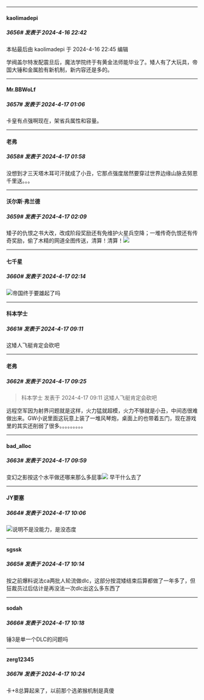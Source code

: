 ﻿
*****

####  kaolimadepi  
##### 3656#       发表于 2024-4-16 22:42

 本帖最后由 kaolimadepi 于 2024-4-16 22:45 编辑 

学阀盖尔特发配震旦后，魔法学院终于有黄金法师能毕业了。矮人有了大玩具，帝国大锤和金属脸有新机制，新内容还是多的。


*****

####  Mr.BBWoLf  
##### 3657#       发表于 2024-4-17 01:06

卡皇有点强啊现在，架省兵属性和容量。


*****

####  老弗  
##### 3658#       发表于 2024-4-17 01:58

没想到才三天塔木耳可汗就成了小丑，它那点强度居然要穿过世界边缘山脉去努恩千里送。。。


*****

####  沃尔斯·弗兰德  
##### 3659#       发表于 2024-4-17 02:09

矮子的仇恨之书大改，改成阶段奖励还有免维护火星兵空降；一堆传奇仇恨还有传奇奖励，偷了木精的网道全图传送，清算！清算！<img src="https://static.saraba1st.com/image/smiley/face2017/233.png" referrerpolicy="no-referrer">


*****

####  七千星  
##### 3660#       发表于 2024-4-17 02:14

<img src="https://static.saraba1st.com/image/smiley/face2017/037.png" referrerpolicy="no-referrer">帝国终于要雄起了吗


*****

####  科本学士  
##### 3661#       发表于 2024-4-17 09:11

这矮人飞艇肯定会砍吧


*****

####  老弗  
##### 3662#       发表于 2024-4-17 09:25

<blockquote>科本学士 发表于 2024-4-17 09:11
这矮人飞艇肯定会砍吧</blockquote>
远程空军因为射界问题就是这样，火力猛就超模，火力不够就是小丑，中间态很难做出来。GW小说里面这玩意上装了一堆风琴炮，桌面上的也带着五门，现在游戏里的其实还削弱了很多。。。。。。。。。


*****

####  bad_alloc  
##### 3663#       发表于 2024-4-17 09:59

变幻之影按这个水平做还哪来那么多屁事<img src="https://static.saraba1st.com/image/smiley/face2017/067.png" referrerpolicy="no-referrer"> 早干什么去了


*****

####  JY要塞  
##### 3664#       发表于 2024-4-17 10:06

<img src="https://static.saraba1st.com/image/smiley/face2017/067.png" referrerpolicy="no-referrer">说明不是没能力，是没态度


*****

####  sgssk  
##### 3665#       发表于 2024-4-17 10:14

按之前爆料说法ca两批人轮流做dlc，这部分按混矮结束后算都做了一年多了，但狂裁员过后估计是再没法一次dlc出这么多东西了


*****

####  sodah  
##### 3666#       发表于 2024-4-17 10:18

锤3是单一个DLC的问题吗


*****

####  zerg12345  
##### 3667#       发表于 2024-4-17 10:24

卡+8总算起来了，以前那个选弟猴机制是真傻

